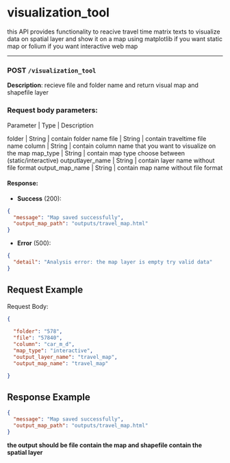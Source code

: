 # visualization_tool
this API provides functionality to reacive travel time matrix texts to visualize data on spatial layer
and show it on a map using matplotlib if you want static map
or folium if you want interactive web map 

---

### **POST**  `/visualization_tool`
**Description**: recieve file and folder name and return visual map and shapefile layer 

### **Request body parameters**: 
Parameter  | Type | Description

folder  | String | contain folder name
file  | String | contain traveltime file name
column  | String | contain column name that you want to visualize on the map
map_type  | String | contain map type choose between (static/interactive)
outputlayer_name  | String | contain layer name without file format
output_map_name  | String | contain map name without file format


#### **Response**:
- **Success** (200):

```json
{
  "message": "Map saved successfully",
  "output_map_path": "outputs/travel_map.html"
}
```
- **Error** (500):
```json
{
  "detail": "Analysis error: the map layer is empty try valid data"
}
```

## Request Example 

Request Body:
```json
{
  
  "folder": "578",
  "file": "57840",
  "column": "car_m_d",
  "map_type": "interactive",
  "output_layer_name": "travel_map",
  "output_map_name": "travel_map"

}
```
## Response Example


```json
{
  "message": "Map saved successfully",
  "output_map_path": "outputs/travel_map.html"
}
```

**the output should be file contain the map and shapefile contain the spatial layer**